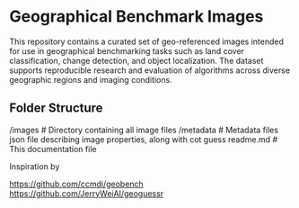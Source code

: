 # Geographical Benchmark Images

This repository contains a curated set of geo-referenced images intended for use in geographical benchmarking tasks such as land cover classification, change detection, and object localization. The dataset supports reproducible research and evaluation of algorithms across diverse geographic regions and imaging conditions.

## Folder Structure

/images                # Directory containing all image files
/metadata              # Metadata files json file describing image properties, along with cot guess
readme.md              # This documentation file




Inspiration by 

https://github.com/ccmdi/geobench
https://github.com/JerryWeiAI/geoguessr
